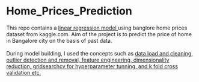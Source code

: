 # Home_Prices_Prediction

This repo contains a <ins> linear regression model </ins> using banglore home prices dataset from kaggle.com. Aim of the project is to predict the price of home in Bangalore city on the basis of past data. <br><br>
During model building, I used the concepts such as <ins> data load and cleaning, outlier detection and removal, feature engineering, dimensionality reduction, gridsearchcv for hyperparameter tunning, and k fold cross validation etc. </ins>
